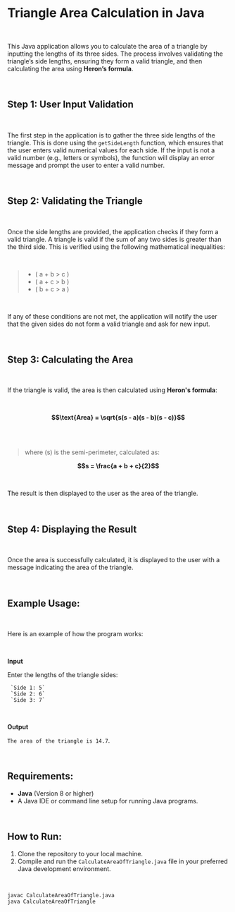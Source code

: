 # Triangle Area Calculation in Java

<br>

This Java application allows you to calculate the area of a triangle by inputting the lengths of its three sides. The process involves validating the triangle’s side lengths, ensuring they form a valid triangle, and then calculating the area using **Heron’s formula**.

<br>

## Step 1: User Input Validation

<br>

The first step in the application is to gather the three side lengths of the triangle. This is done using the `getSideLength` function, which ensures that the user enters valid numerical values for each side. If the input is not a valid number (e.g., letters or symbols), the function will display an error message and prompt the user to enter a valid number.

<br>

## Step 2: Validating the Triangle

<br>

Once the side lengths are provided, the application checks if they form a valid triangle. A triangle is valid if the sum of any two sides is greater than the third side. This is verified using the following mathematical inequalities:

<br>

>- \( a + b > c \)
>- \( a + c > b \)
>- \( b + c > a \)

<br>

If any of these conditions are not met, the application will notify the user that the given sides do not form a valid triangle and ask for new input.

<br>

## Step 3: Calculating the Area

<br>

If the triangle is valid, the area is then calculated using **Heron's formula**:

<br>

**$$\text{Area} = \sqrt{s(s - a)(s - b)(s - c)}$$**

<br>


<br>

> where \(s\) is the semi-perimeter, calculated as:

**$$s = \frac{a + b + c}{2}$$**

<br>

The result is then displayed to the user as the area of the triangle.

<br>

## Step 4: Displaying the Result

<br>

Once the area is successfully calculated, it is displayed to the user with a message indicating the area of the triangle.

<br>

## Example Usage:

<br>

Here is an example of how the program works:

<br>

**Input**

Enter the lengths of the triangle sides:
     
     `Side 1: 5`
     `Side 2: 6`
     `Side 3: 7`

<br>

**Output**

 `The area of the triangle is 14.7`.
 
 <br>


## Requirements:

- **Java** (Version 8 or higher)
- A Java IDE or command line setup for running Java programs.

<br>


## How to Run:

1. Clone the repository to your local machine.
2. Compile and run the `CalculateAreaOfTriangle.java` file in your preferred Java development environment.

<br>

```
javac CalculateAreaOfTriangle.java
java CalculateAreaOfTriangle
```
